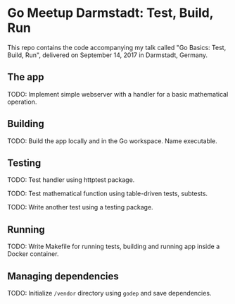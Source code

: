 # Go Meetup Darmstadt: Test, Build, Run

This repo contains the code accompanying my talk called "Go Basics: Test, Build,
Run", delivered on September 14, 2017 in Darmstadt, Germany.

## The app

TODO: Implement simple webserver with a handler for a basic mathematical
operation.

## Building

TODO: Build the app locally and in the Go workspace. Name executable.

## Testing

TODO: Test handler using httptest package.

TODO: Test mathematical function using table-driven tests, subtests.

TODO: Write another test using a testing package.

## Running

TODO: Write Makefile for running tests, building and running app inside a Docker
container.

## Managing dependencies

TODO: Initialize `/vendor` directory using `godep` and save dependencies.
